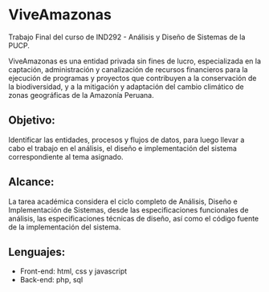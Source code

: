 # ViveAmazonas
 
Trabajo Final del curso de IND292 - Análisis y Diseño de Sistemas de la PUCP.

ViveAmazonas es una entidad privada sin fines de lucro, especializada en la captación, administración y canalización de recursos financieros para la ejecución de programas y proyectos que contribuyen a la conservación de la biodiversidad, y a la mitigación y adaptación del cambio climático de zonas geográficas de la Amazonía Peruana.

## Objetivo:
Identificar las entidades, procesos y flujos de datos, para luego llevar a cabo el trabajo en el análisis, el diseño e implementación del sistema correspondiente al
tema asignado.

## Alcance:
La tarea académica considera el ciclo completo de Análisis, Diseño e Implementación de Sistemas, desde las especificaciones funcionales de análisis, las especificaciones técnicas de diseño, así como el código fuente de la implementación del sistema.

## Lenguajes:
- Front-end: html, css y javascript
- Back-end: php, sql
